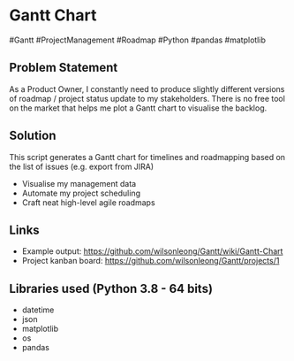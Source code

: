 # Gantt Chart

#Gantt #ProjectManagement #Roadmap
#Python #pandas #matplotlib

## Problem Statement
As a Product Owner, I constantly need to produce slightly different versions of roadmap / project status update to my stakeholders. There is no free tool on the market that helps me plot a Gantt chart to visualise the backlog.

## Solution
This script generates a Gantt chart for timelines and roadmapping based on the list of issues (e.g. export from JIRA)
* Visualise my management data
* Automate my project scheduling
* Craft neat high-level agile roadmaps

## Links
* Example output: https://github.com/wilsonleong/Gantt/wiki/Gantt-Chart
* Project kanban board: https://github.com/wilsonleong/Gantt/projects/1

## Libraries used (Python 3.8 - 64 bits)
* datetime
* json
* matplotlib
* os
* pandas
